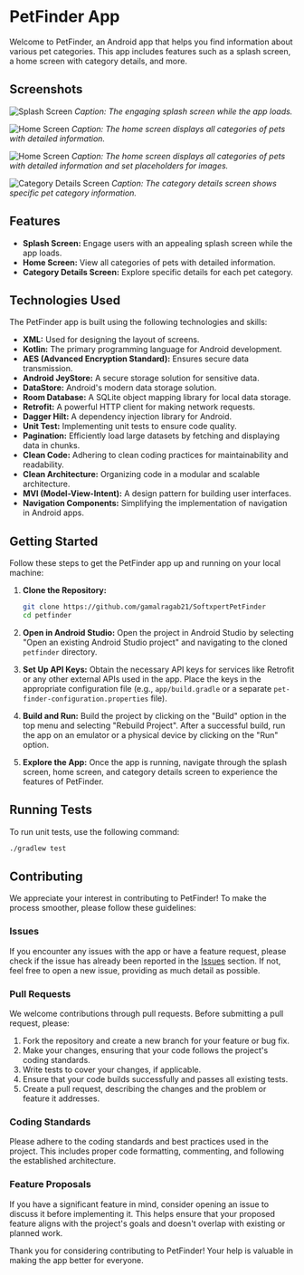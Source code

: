 # PetFinder App

Welcome to PetFinder, an Android app that helps you find information about various pet categories. This app includes features such as a splash screen, a home screen with category details, and more.

## Screenshots

![Splash Screen](screenshots/pet_splash_screen.jpg)
*Caption: The engaging splash screen while the app loads.*

![Home Screen](screenshots/pet_home_screen1.jpg)
*Caption: The home screen displays all categories of pets with detailed information.*

![Home Screen](screenshots/pet_home_screen1.jpg)
*Caption: The home screen displays all categories of pets with detailed information and set placeholders for images.*

![Category Details Screen](screenshots/pet_details_screen.jpg)
*Caption: The category details screen shows specific pet category information.*

## Features

- **Splash Screen:** Engage users with an appealing splash screen while the app loads.
- **Home Screen:** View all categories of pets with detailed information.
- **Category Details Screen:** Explore specific details for each pet category.

## Technologies Used

The PetFinder app is built using the following technologies and skills:

- **XML:** Used for designing the layout of screens.
- **Kotlin:** The primary programming language for Android development.
- **AES (Advanced Encryption Standard):** Ensures secure data transmission.
- **Android JeyStore:** A secure storage solution for sensitive data.
- **DataStore:** Android's modern data storage solution.
- **Room Database:** A SQLite object mapping library for local data storage.
- **Retrofit:** A powerful HTTP client for making network requests.
- **Dagger Hilt:** A dependency injection library for Android.
- **Unit Test:** Implementing unit tests to ensure code quality.
- **Pagination:** Efficiently load large datasets by fetching and displaying data in chunks.
- **Clean Code:** Adhering to clean coding practices for maintainability and readability.
- **Clean Architecture:** Organizing code in a modular and scalable architecture.
- **MVI (Model-View-Intent):** A design pattern for building user interfaces.
- **Navigation Components:** Simplifying the implementation of navigation in Android apps.

## Getting Started

Follow these steps to get the PetFinder app up and running on your local machine:

1. **Clone the Repository:**
   ```bash
   git clone https://github.com/gamalragab21/SoftxpertPetFinder
   cd petfinder

1. **Open in Android Studio:**
   Open the project in Android Studio by selecting "Open an existing Android Studio project" and navigating to the cloned `petfinder` directory.

2. **Set Up API Keys:**
   Obtain the necessary API keys for services like Retrofit or any other external APIs used in the app. Place the keys in the appropriate configuration file (e.g., `app/build.gradle` or a separate `pet-finder-configuration.properties` file).

3. **Build and Run:**
   Build the project by clicking on the "Build" option in the top menu and selecting "Rebuild Project". After a successful build, run the app on an emulator or a physical device by clicking on the "Run" option.

4. **Explore the App:**
   Once the app is running, navigate through the splash screen, home screen, and category details screen to experience the features of PetFinder.

## Running Tests

To run unit tests, use the following command:
```bash
./gradlew test
```

## Contributing

We appreciate your interest in contributing to PetFinder! To make the process smoother, please follow these guidelines:

### Issues

If you encounter any issues with the app or have a feature request, please check if the issue has already been reported in the [Issues](https://github.com/your-username/petfinder/issues) section. If not, feel free to open a new issue, providing as much detail as possible.

### Pull Requests

We welcome contributions through pull requests. Before submitting a pull request, please:

1. Fork the repository and create a new branch for your feature or bug fix.
2. Make your changes, ensuring that your code follows the project's coding standards.
3. Write tests to cover your changes, if applicable.
4. Ensure that your code builds successfully and passes all existing tests.
5. Create a pull request, describing the changes and the problem or feature it addresses.

### Coding Standards

Please adhere to the coding standards and best practices used in the project. This includes proper code formatting, commenting, and following the established architecture.

### Feature Proposals

If you have a significant feature in mind, consider opening an issue to discuss it before implementing it. This helps ensure that your proposed feature aligns with the project's goals and doesn't overlap with existing or planned work.

Thank you for considering contributing to PetFinder! Your help is valuable in making the app better for everyone.

